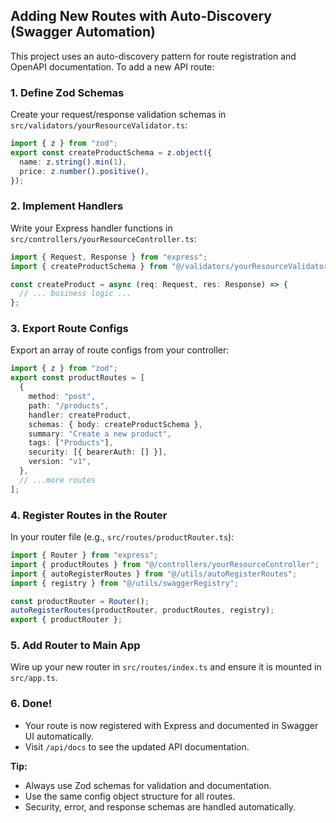 ## Adding New Routes with Auto-Discovery (Swagger Automation)

This project uses an auto-discovery pattern for route registration and OpenAPI documentation. To add a new API route:

### 1. Define Zod Schemas

Create your request/response validation schemas in `src/validators/yourResourceValidator.ts`:

```ts
import { z } from "zod";
export const createProductSchema = z.object({
  name: z.string().min(1),
  price: z.number().positive(),
});
```

### 2. Implement Handlers

Write your Express handler functions in `src/controllers/yourResourceController.ts`:

```ts
import { Request, Response } from "express";
import { createProductSchema } from "@/validators/yourResourceValidator";

const createProduct = async (req: Request, res: Response) => {
  // ... business logic ...
};
```

### 3. Export Route Configs

Export an array of route configs from your controller:

```ts
import { z } from "zod";
export const productRoutes = [
  {
    method: "post",
    path: "/products",
    handler: createProduct,
    schemas: { body: createProductSchema },
    summary: "Create a new product",
    tags: ["Products"],
    security: [{ bearerAuth: [] }],
    version: "v1",
  },
  // ...more routes
];
```

### 4. Register Routes in the Router

In your router file (e.g., `src/routes/productRouter.ts`):

```ts
import { Router } from "express";
import { productRoutes } from "@/controllers/yourResourceController";
import { autoRegisterRoutes } from "@/utils/autoRegisterRoutes";
import { registry } from "@/utils/swaggerRegistry";

const productRouter = Router();
autoRegisterRoutes(productRouter, productRoutes, registry);
export { productRouter };
```

### 5. Add Router to Main App

Wire up your new router in `src/routes/index.ts` and ensure it is mounted in `src/app.ts`.

### 6. Done!

- Your route is now registered with Express and documented in Swagger UI automatically.
- Visit `/api/docs` to see the updated API documentation.

**Tip:**

- Always use Zod schemas for validation and documentation.
- Use the same config object structure for all routes.
- Security, error, and response schemas are handled automatically.
